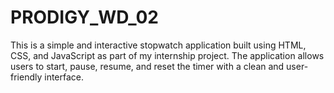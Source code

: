 # PRODIGY_WD_02
This is a simple and interactive stopwatch application built using HTML, CSS, and JavaScript as part of my internship project. The application allows users to start, pause, resume, and reset the timer with a clean and user-friendly interface.
